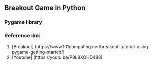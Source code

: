<h2>Breakout Game in Python</h2>
<h3>Pygame library</h3>

<h3>Reference link</h3>
<ol>
<li> [Breakout] (https://www.101computing.net/breakout-tutorial-using-pygame-getting-started/) </li>
<li> [Youtube] (https://youtu.be/P8L8XOHD488) </li>
</ol>
